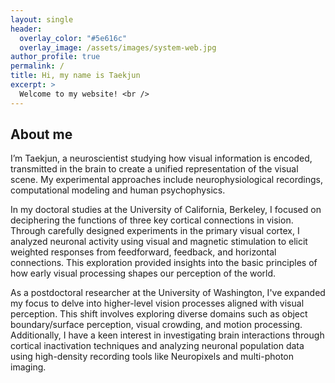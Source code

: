 ```yaml
---
layout: single
header:
  overlay_color: "#5e616c"
  overlay_image: /assets/images/system-web.jpg
author_profile: true
permalink: /
title: Hi, my name is Taekjun
excerpt: >
  Welcome to my website! <br />
---
```


## About me
I’m Taekjun, a neuroscientist studying how visual information is encoded, transmitted in the brain to create a unified representation of the visual scene.
My experimental approaches include neurophysiological recordings, computational modeling and human psychophysics. 

In my doctoral studies at the University of California, Berkeley, I focused on deciphering the functions of three key cortical connections in vision. Through carefully designed experiments in the primary visual cortex, I analyzed neuronal activity using visual and magnetic stimulation to elicit weighted responses from feedforward, feedback, and horizontal connections. This exploration provided insights into the basic principles of how early visual processing shapes our perception of the world.

As a postdoctoral researcher at the University of Washington, I've expanded my focus to delve into higher-level vision processes aligned with visual perception. This shift involves exploring diverse domains such as object boundary/surface perception, visual crowding, and motion processing. Additionally, I have a keen interest in investigating brain interactions through cortical inactivation techniques and analyzing neuronal population data using high-density recording tools like Neuropixels and multi-photon imaging.
